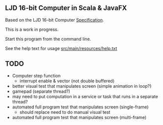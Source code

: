 LJD 16-bit Computer in Scala & JavaFX
-------------------------------------

Based on the LJD 16-bit Computer
[Specification](https://github.com/lj-ditrapani/16-bit-computer-specification).

This is a work in progress.

Start this program from the command line.

See the help text for usage [src/main/resources/help.txt](src/main/resources/help.txt)


TODO
----

- Computer step function
    - interrupt enable & vector (not double buffered)
- better visual test that manipulates screen (simple animation in loop?)
- gamepad (separate thread?)
- may need to put computation in a service or task
  that runs in a separate thread?
- automated full program test that manipulates screen (single-frame)
    - should replace need to do manual visual test
- automated full program test that manipulates screen (multi-frame)

